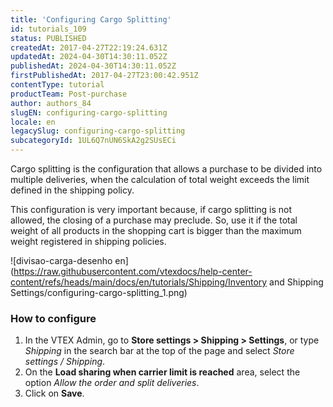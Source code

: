 ```yaml
---
title: 'Configuring Cargo Splitting'
id: tutorials_109
status: PUBLISHED
createdAt: 2017-04-27T22:19:24.631Z
updatedAt: 2024-04-30T14:30:11.052Z
publishedAt: 2024-04-30T14:30:11.052Z
firstPublishedAt: 2017-04-27T23:00:42.951Z
contentType: tutorial
productTeam: Post-purchase
author: authors_84
slugEN: configuring-cargo-splitting
locale: en
legacySlug: configuring-cargo-splitting
subcategoryId: 1UL6Q7nUN6SkA2g2SUsECi
---
```


Cargo splitting is the configuration that allows a purchase to be divided into multiple deliveries, when the calculation of total weight exceeds the limit defined in the shipping policy.

This configuration is very important because, if cargo splitting is not allowed, the closing of a purchase may preclude. So, use it if the total weight of all products in the shopping cart is bigger than the maximum weight registered in shipping policies.

![divisao-carga-desenho en](https://raw.githubusercontent.com/vtexdocs/help-center-content/refs/heads/main/docs/en/tutorials/Shipping/Inventory and Shipping Settings/configuring-cargo-splitting_1.png)

### How to configure

1. In the VTEX Admin, go to **Store settings > Shipping > Settings**, or type *Shipping* in the search bar at the top of the page and select *Store settings / Shipping*.  
2. On the **Load sharing when carrier limit is reached** area, select the option *Allow the order and split deliveries*.   
3. Click on **Save**.  

